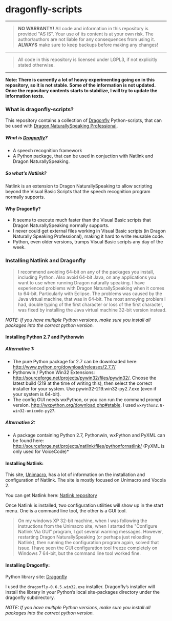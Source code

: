 # dragonfly-scripts

---

>**NO WARRANTY!**
>All code and information in this repository is provided "AS IS". Your use of its content is at your own risk. The author/authors are not liable for any consequences from using it. **ALWAYS** make sure to keep backups before making any changes!

---

>All code in this repository is licensed under LGPL3, if not explicitly stated otherwise.

---

__Note: There is currently a lot of heavy experimenting going on in this repository, so it is not stable. Some of the information is not updated. Once the repository contents starts to stabilize, I will try to update the information texts.__


### What is dragonfly-scripts?

This repository contains a collection of [Dragonfly](http://dragonfly-modules.googlecode.com/svn/trunk/command-modules/documentation/index.html) Python-scripts, that can be used with [Dragon NaturallySpeaking Professional](http://www.nuance.com/for-business/by-product/dragon/dragon-for-the-pc/dragon-professional/index.htm).

##### What is [Dragonfly](http://dragonfly-modules.googlecode.com/svn/trunk/command-modules/documentation/index.html)?
* A speech recognition framework
* A Python package, that can be used in conjuction with Natlink and Dragon NaturallySpeaking.

##### So what's Natlink?
Natlink is an extension to Dragon NaturallySpeaking to allow scripting beyond the Visual Basic Scripts that the speech recognition program normally supports.

#### Why Dragonfly?
* It seems to execute much faster than the Visual Basic scripts that Dragon NaturallySpeaking normally supports.
* I never could get external files working in Visual Basic scripts (in Dragon Naturally Speaking Professional), making it hard to write reusable code.
* Python, even older versions, trumps Visual Basic scripts any day of the week.

### Installing Natlink and Dragonfly
> I recommend avoiding 64-bit on any of the packages you install, including Python. Also avoid 64-bit Java, on any applications you want to use when running Dragon naturally speaking. I have experienced problems with Dragon NaturallySpeaking when it comes to 64-bit. Particularly with Eclipse.
> The problems was caused by the Java virtual machine, that was in 64-bit. The most annoying problem I had, double typing of the first character or loss of the first character, was fixed by installing the Java virtual machine 32-bit version instead.

*NOTE: If you have multiple Python versions, make sure you install all packages into the correct python version.*

#### Installing Python 2.7 and Pythonwin

##### Alternative 1:
* The pure Python package for 2.7 can be downloaded here: http://www.python.org/download/releases/2.7.7/
* Pythonwin / Python Win32 Extensions: http://sourceforge.net/projects/pywin32/files/pywin32/. Choose the latest build (219 at the time of writing this), then select the correct installer for your system. Use pywin32-219.win32-py2.7.exe (even if your system is 64-bit).
* The config GUI needs wxPython, or you can run the command prompt version.
http://wxpython.org/download.php#stable. I used `wxPython2.8-win32-unicode-py27`.

##### Alternative 2:
* A package containing Python 2.7, Pythonwin, wxPython and PyXML can be found here: 
http://sourceforge.net/projects/natlink/files/pythonfornatlink/
(PyXML is only used for VoiceCode)*

#### Installing Natlink:
This site, [Unimacro](http://qh.antenna.nl/unimacro/installation/installation.html), has a lot of information on the installation and configuration of Natlink. The site is mostly focused on Unimacro and Vocola 2.

You can get Natlink here: [Natlink repository](http://sourceforge.net/projects/natlink/files/natlink/)

Once Natlink is installed, two configuration utilities will show up in the start menu. One is a command line tool, the other is a GUI tool.

> On my windows XP 32-bit machine, when I was following the instructions from the Unimacro site, when I started the "Configure Natlink Via GUI" program, I got several warning messages.
> However, restarting Dragon NaturallySpeaking (or perhaps just reloading Natlink), then running the configuration program again, solved that issue.
> I have seen the GUI configuration tool freeze completely on Windows 7 64-bit, but the command line tool worked fine.

#### Installing Dragonfly:
Python library site: [Dragonfly](https://pypi.python.org/pypi/dragonfly)

I used the `dragonfly-0.6.5.win32.exe` installer.
Dragonfly’s installer will install the library in your Python’s local site-packages directory under the dragonfly subdirectory.


*NOTE: If you have multiple Python versions, make sure you install all packages into the correct python version.*


